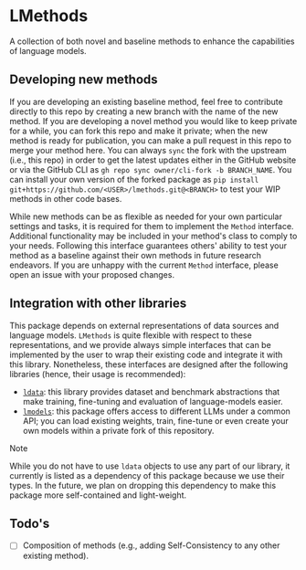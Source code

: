 # LMethods
A collection of both novel and baseline methods to enhance the capabilities of language models.

## Developing new methods
If you are developing an existing baseline method, feel free to contribute directly to this repo by creating a new branch with the name of the new method. If you are developing a novel method you would like to keep private for a while, you can fork this repo and make it private; when the new method is ready for publication, you can make a pull request in this repo to merge your method here. You can always `sync` the fork with the upstream (i.e., this repo) in order to get the latest updates either in the GitHub website or via the GitHub CLI as `gh repo sync owner/cli-fork -b BRANCH_NAME`. You can install your own version of the forked package as `pip install git+https://github.com/<USER>/lmethods.git@<BRANCH>` to test your WIP methods in other code bases.

While new methods can be as flexible as needed for your own particular settings and tasks, it is required for them to implement the `Method` interface. Additional functionality may be included in your method's class to comply to your needs. Following this interface guarantees others' ability to test your method as a baseline against their own methods in future research endeavors. If you are unhappy with the current `Method` interface, please open an issue with your proposed changes.

## Integration with other libraries
This package depends on external representations of data sources and language models. `LMethods` is quite flexible with respect to these representations, and we provide always simple interfaces that can be implemented by the user to wrap their existing code and integrate it with this library. Nonetheless, these interfaces are designed after the following libraries (hence, their usage is recommended):

- [`ldata`](https://github.com/serhez/ldata): this library provides dataset and benchmark abstractions that make training, fine-tuning and evaluation of language-models easier.
- [`lmodels`](https://github.com/serhez/lmodels): this package offers access to different LLMs under a common API; you can load existing weights, train, fine-tune or even create your own models within a private fork of this repository.

> [!NOTE]
> While you do not have to use `ldata` objects to use any part of our library, it currently is listed as a dependency of this package because we use their types. In the future, we plan on dropping this dependency to make this package more self-contained and light-weight.

## Todo's
- [ ] Composition of methods (e.g., adding Self-Consistency to any other existing method).
